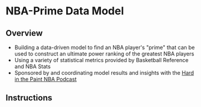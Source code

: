 # NBA-Prime Data Model
## Overview
* Building a data-driven model to find an NBA player's "prime" that can be used to construct an ultimate power ranking of the greatest NBA players
* Using a variety of statistical metrics provided by Basketball Reference and NBA Stats
* Sponsored by and coordinating model results and insights with the [Hard in the Paint NBA Podcast](https://soundcloud.com/engineers-play "Hard in the Paint NBA Podcast")

## Instructions
